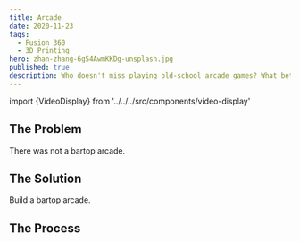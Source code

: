 ```yaml
---
title: Arcade
date: 2020-11-23
tags:
  - Fusion 360
  - 3D Printing
hero: zhan-zhang-6gS4AwmKKDg-unsplash.jpg
published: true
description: Who doesn't miss playing old-school arcade games? What better way to revisit those memories than a bartop arcade?
---
```

import {VideoDisplay} from '../../../src/components/video-display'



## The Problem
There was not a bartop arcade.

## The Solution
Build a bartop arcade.

## The Process

<VideoDisplay />



